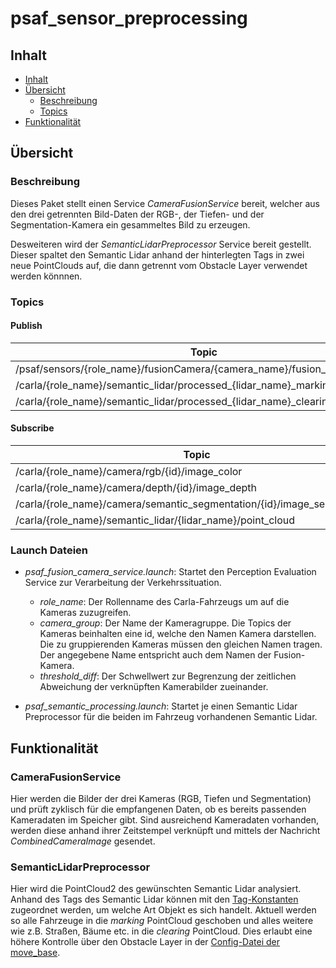 # psaf_sensor_preprocessing

## Inhalt
* [Inhalt](#inhalt)
* [Übersicht](#%c3%9cbersicht)
  * [Beschreibung](#Beschreibung)
  * [Topics](#Topics)
* [Funktionalität](#Funktionalität)



## Übersicht
### Beschreibung
Dieses Paket stellt einen Service *CameraFusionService* bereit, welcher
aus den drei getrennten Bild-Daten der RGB-, der Tiefen- und der Segmentation-Kamera ein gesammeltes Bild zu erzeugen.


Desweiteren wird der *SemanticLidarPreprocessor* Service bereit gestellt.
Dieser spaltet den Semantic Lidar anhand der hinterlegten Tags in zwei neue PointClouds auf, die dann getrennt vom Obstacle Layer verwendet werden könnnen.

### Topics
#### Publish
| Topic | Datatype | Module|
| ----------- | ----------- |----------- |
| /psaf/sensors/{role_name}/fusionCamera/{camera_name}/fusion_image | [CombinedCameraImage](../psaf_messages/msg/CombinedCameraImage.msg) | FusionCameraService |
| /carla/{role_name}/semantic_lidar/processed_{lidar_name}_marking/point_cloud | PointCloud2 | SemanticLidarPreprocessor |
| /carla/{role_name}/semantic_lidar/processed_{lidar_name}_clearing/point_cloud | PointCloud2 | SemanticLidarPreprocessor |


#### Subscribe
| Topic | Datatype | Module|
| ----------- | ----------- |----------- |
| /carla/{role_name}/camera/rgb/{id}/image_color | Image | RGBCamera |
| /carla/{role_name}/camera/depth/{id}/image_depth | Image | DepthCamera |
| /carla/{role_name}/camera/semantic_segmentation/{id}/image_segmentation | Image | SegmentationCamera |
| /carla/{role_name}/semantic_lidar/{lidar_name}/point_cloud | PointCloud2 | SemanticLidarPreprocessor |

### Launch Dateien
- *psaf_fusion_camera_service.launch*: Startet den Perception Evaluation Service zur Verarbeitung der Verkehrssituation.
  - *role_name*: Der Rollenname des Carla-Fahrzeugs um auf die Kameras zuzugreifen.
  - *camera_group*: Der Name der Kameragruppe. Die Topics der Kameras beinhalten eine id, welche den Namen Kamera darstellen.
    Die zu gruppierenden Kameras müssen den gleichen Namen tragen. Der angegebene Name entspricht auch dem Namen der Fusion-Kamera.
  - *threshold_diff*: Der Schwellwert zur Begrenzung der zeitlichen Abweichung der verknüpften Kamerabilder zueinander.

- *psaf_semantic_processing.launch*: Startet je einen Semantic Lidar Preprocessor für die beiden im Fahrzeug vorhandenen Semantic Lidar.

## Funktionalität
### CameraFusionService
Hier werden die Bilder der drei Kameras (RGB, Tiefen und Segmentation) und prüft zyklisch für
die empfangenen Daten, ob es bereits passenden Kameradaten im Speicher gibt. Sind ausreichend Kameradaten
vorhanden, werden diese anhand ihrer Zeitstempel verknüpft und mittels der Nachricht *CombinedCameraImage* gesendet.

### SemanticLidarPreprocessor
Hier wird die PointCloud2 des gewünschten Semantic Lidar analysiert. 
Anhand des Tags des Semantic Lidar können mit den [Tag-Konstanten](https://carla.readthedocs.io/en/latest/ref_sensors/#semantic-segmentation-camera) zugeordnet werden, um welche Art Objekt es sich handelt.
Aktuell werden so alle Fahrzeuge in die *marking* PointCloud geschoben und alles weitere wie z.B. Straßen, Bäume etc. in die *clearing* PointCloud.
Dies erlaubt eine höhere Kontrolle über den Obstacle Layer in der [Config-Datei der move_base](../psaf_steering/config/costmap_common_params.yaml#L18-22).
